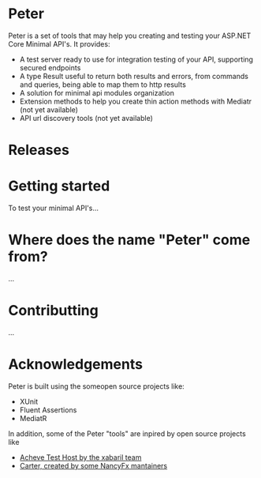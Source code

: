 # Peter

Peter is a set of tools that may help you creating and testing your ASP.NET Core Minimal API's.
It provides:

- A test server ready to use for integration testing of your API, supporting secured endpoints
- A type Result<T> useful to return both results and errors, from commands and queries, being able to map them to http results
- A solution for minimal api modules organization
- Extension methods to help you create thin action methods with Mediatr (not yet available)
- API url discovery tools (not yet available)

# Releases

# Getting started

To test your minimal API's...


# Where does the name "Peter" come from?

...

# Contributting

...

# Acknowledgements

Peter is built using the someopen source projects like:

- XUnit
- Fluent Assertions
- MediatR

In addition, some of the Peter "tools" are inpired by open source projects like 

- [Acheve Test Host by the xabaril team](https://github.com/Xabaril/Acheve.TestHost)
- [Carter, created by some NancyFx mantainers](https://github.com/CarterCommunity/Carter)